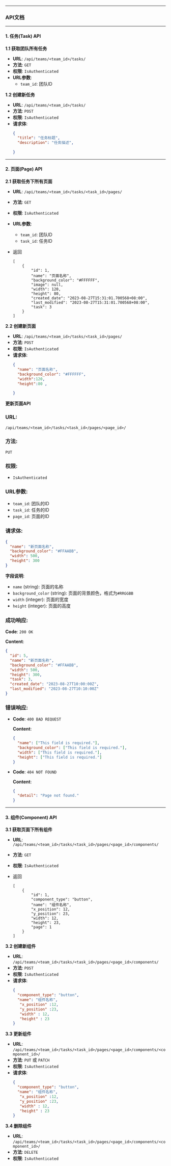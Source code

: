

---

### API文档

---

#### 1. 任务(Task) API

**1.1 获取团队所有任务**

- **URL**: `/api/teams/<team_id>/tasks/`
- **方法**: `GET`
- **权限**: `IsAuthenticated`
- **URL参数**:
  - `team_id`: 团队ID

**1.2 创建新任务**

- **URL**: `/api/teams/<team_id>/tasks/`
- **方法**: `POST`
- **权限**: `IsAuthenticated`
- **请求体**:
  ```json
  {
    "title": "任务标题",
    "description": "任务描述",
    
  }
  ```



---

#### 2. 页面(Page) API

**2.1 获取任务下所有页面**

- **URL**: `/api/teams/<team_id>/tasks/<task_id>/pages/`

- **方法**: `GET`

- **权限**: `IsAuthenticated`

- **URL参数**:
  - `team_id`: 团队ID
  - `task_id`: 任务ID
  
- 返回

  ```
  [
      {
          "id": 1,
          "name": "页面名称",
          "background_color": "#FFFFFF",
          "image": null,
          "width": 120,
          "height": 80,
          "created_date": "2023-08-27T15:31:01.700568+08:00",
          "last_modified": "2023-08-27T15:31:01.700568+08:00",
          "task": 3
      }
  ]
  ```

  

**2.2 创建新页面**

- **URL**: `/api/teams/<team_id>/tasks/<task_id>/pages/`
- **方法**: `POST`
- **权限**: `IsAuthenticated`
- **请求体**:
  ```json
  {
    "name": "页面名称",
    "background_color": "#FFFFFF",
    "width":120,
    "height":80 ,
     
  }
  ```





**更新页面API**

### **URL**:

`/api/teams/<team_id>/tasks/<task_id>/pages/<page_id>/`

### **方法**: 
`PUT`

### **权限**: 
- `IsAuthenticated`

### **URL参数**: 
- `team_id`: 团队的ID
- `task_id`: 任务的ID
- `page_id`: 页面的ID

### **请求体**:
```json
{
  "name": "新页面名称",
  "background_color": "#FFAABB",
  "width": 500,
  "height": 300
}
```

**字段说明**:
- `name` (string): 页面的名称
- `background_color` (string): 页面的背景颜色，格式为`#RRGGBB`
- `width` (integer): 页面的宽度
- `height` (integer): 页面的高度

### **成功响应**:
**Code**: `200 OK`

**Content**:
```json
{
  "id": 5,
  "name": "新页面名称",
  "background_color": "#FFAABB",
  "width": 500,
  "height": 300,
  "task": 3,
  "created_date": "2023-08-27T10:00:00Z",
  "last_modified": "2023-08-27T10:10:00Z"
}
```

### **错误响应**:
- **Code**: `400 BAD REQUEST`

  **Content**: 
  ```json
  {
    "name": ["This field is required."],
    "background_color": ["This field is required."],
    "width": ["This field is required."],
    "height": ["This field is required."]
  }
  ```

- **Code**: `404 NOT FOUND`

  **Content**: 
  ```json
  {
    "detail": "Page not found."
  }
  ```



---

#### 3. 组件(Component) API

**3.1 获取页面下所有组件**

- **URL**: `/api/teams/<team_id>/tasks/<task_id>/pages/<page_id>/components/`

- **方法**: `GET`

- **权限**: `IsAuthenticated`

- 返回

  ```
  [
      {
          "id": 1,
          "component_type": "button",
          "name": "组件名称",
          "x_position": 12,
          "y_position": 23,
          "width": 12,
          "height": 23,
          "page": 1
      }
  ]
  ```

  

**3.2 创建新组件**

- **URL**: `/api/teams/<team_id>/tasks/<task_id>/pages/<page_id>/components/`
- **方法**: `POST`
- **权限**: `IsAuthenticated`
- **请求体**:
  ```json
  {
    "component_type": "button",
    "name": "组件名称",
     "x_position" :12,
     "y_position" :23,
     "width" : 12,
     "height" : 23
  }
  ```

**3.3 更新组件**

- **URL**: `/api/teams/<team_id>/tasks/<task_id>/pages/<page_id>/components/<component_id>/`
- **方法**: `PUT` 或 `PATCH`
- **权限**: `IsAuthenticated`
- **请求体**:
  ```json
  {
    "component_type": "button",
    "name": "组件名称",
     "x_position" :12,
     "y_position" :23,
     "width" : 12,
     "height" : 23
  }
  ```

**3.4 删除组件**

- **URL**: `/api/teams/<team_id>/tasks/<task_id>/pages/<page_id>/components/<component_id>/`
- **方法**: `DELETE`
- **权限**: `IsAuthenticated`

